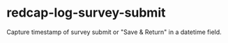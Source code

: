 # redcap-log-survey-submit
Capture timestamp of survey submit or "Save &amp; Return" in a datetime field.
